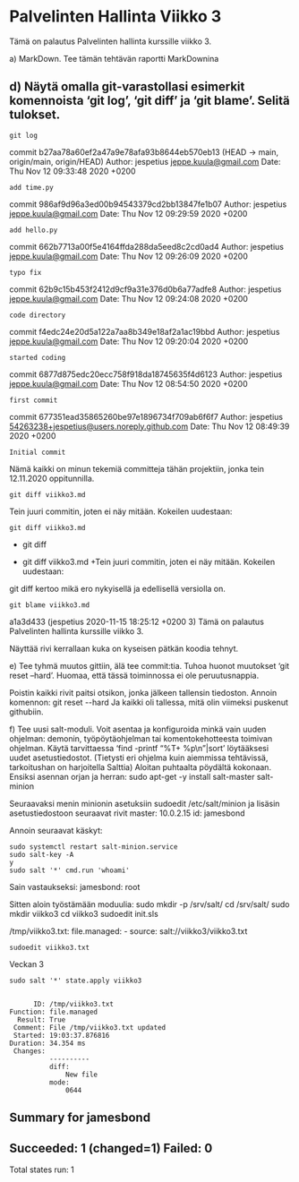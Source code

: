 # Palvelinten Hallinta Viikko 3

Tämä on palautus Palvelinten hallinta kurssille viikko 3.

a) MarkDown. Tee tämän tehtävän raportti MarkDownina

## d) Näytä omalla git-varastollasi esimerkit komennoista ‘git log’, ‘git diff’ ja ‘git blame’. Selitä tulokset.

	git log


commit b27aa78a60ef2a47a9e78afa93b8644eb570eb13 (HEAD -> main, origin/main, origin/HEAD)
Author: jespetius <jeppe.kuula@gmail.com>
Date:   Thu Nov 12 09:33:48 2020 +0200

    add time.py

commit 986af9d96a3ed00b94543379cd2bb13847fe1b07
Author: jespetius <jeppe.kuula@gmail.com>
Date:   Thu Nov 12 09:29:59 2020 +0200

    add hello.py

commit 662b7713a00f5e4164ffda288da5eed8c2cd0ad4
Author: jespetius <jeppe.kuula@gmail.com>
Date:   Thu Nov 12 09:26:09 2020 +0200

    typo fix

commit 62b9c15b453f2412d9cf9a31e376d0b6a77adfe8
Author: jespetius <jeppe.kuula@gmail.com>
Date:   Thu Nov 12 09:24:08 2020 +0200

    code directory

commit f4edc24e20d5a122a7aa8b349e18af2a1ac19bbd
Author: jespetius <jeppe.kuula@gmail.com>
Date:   Thu Nov 12 09:20:04 2020 +0200

    started coding

commit 6877d875edc20ecc758f918da18745635f4d6123
Author: jespetius <jeppe.kuula@gmail.com>
Date:   Thu Nov 12 08:54:50 2020 +0200

    first commit

commit 677351ead35865260be97e1896734f709ab6f6f7
Author: jespetius <54263238+jespetius@users.noreply.github.com>
Date:   Thu Nov 12 08:49:39 2020 +0200

    Initial commit

Nämä kaikki on minun tekemiä committeja tähän projektiin, jonka tein 12.11.2020 oppitunnilla.

	git diff viikko3.md

Tein juuri commitin, joten ei näy mitään. Kokeilen uudestaan:

	git diff viikko3.md

- git diff
+ git diff viikko3.md
+Tein juuri commitin, joten ei näy mitään. Kokeilen uudestaan:


git diff kertoo mikä ero nykyisellä ja edellisellä versiolla on.

	git blame viikko3.md

a1a3d433 (jespetius         2020-11-15 18:25:12 +0200  3) Tämä on palautus Palvelinten hallinta kurssille viikko 3.

Näyttää rivi kerrallaan kuka on kyseisen pätkän koodia tehnyt.


e) Tee tyhmä muutos gittiin, älä tee commit:tia. Tuhoa huonot muutokset ‘git reset –hard’. Huomaa, että tässä toiminnossa ei ole peruutusnappia.

Poistin kaikki rivit paitsi otsikon, jonka jälkeen tallensin tiedoston.
Annoin komennon:
	git reset --hard
Ja kaikki oli tallessa, mitä olin viimeksi puskenut githubiin.


f) Tee uusi salt-moduli. Voit asentaa ja konfiguroida minkä vain uuden ohjelman: demonin, työpöytäohjelman tai komentokehotteesta toimivan ohjelman. Käytä tarvittaessa ‘find -printf “%T+ %p\n”|sort’ löytääksesi uudet asetustiedostot. (Tietysti eri ohjelma kuin aiemmissa tehtävissä, tarkoitushan on harjoitella Salttia)
Aloitan puhtaalta pöydältä kokonaan. Ensiksi asennan orjan ja herran:
	sudo apt-get -y install salt-master salt-minion

Seuraavaksi menin minionin asetuksiin
	sudoedit /etc/salt/minion
 ja lisäsin asetustiedostoon seuraavat rivit
	master: 10.0.2.15
	id: jamesbond

Annoin seuraavat käskyt:

	sudo systemctl restart salt-minion.service 
	sudo salt-key -A
	y
	sudo salt '*' cmd.run 'whoami'

Sain vastaukseksi:
jamesbond:
    root

Sitten aloin työstämään moduulia:
	sudo mkdir -p /srv/salt/
	cd /srv/salt/
	sudo mkdir viikko3
	cd viikko3
	sudoedit init.sls

/tmp/viikko3.txt:
  file.managed:
    - source: salt://viikko3/viikko3.txt

	sudoedit viikko3.txt

Veckan 3

	sudo salt '*' state.apply viikko3


          ID: /tmp/viikko3.txt
    Function: file.managed
      Result: True
     Comment: File /tmp/viikko3.txt updated
     Started: 19:03:37.876816
    Duration: 34.354 ms
     Changes:   
              ----------
              diff:
                  New file
              mode:
                  0644

Summary for jamesbond
------------
Succeeded: 1 (changed=1)
Failed:    0
------------
Total states run:     1


